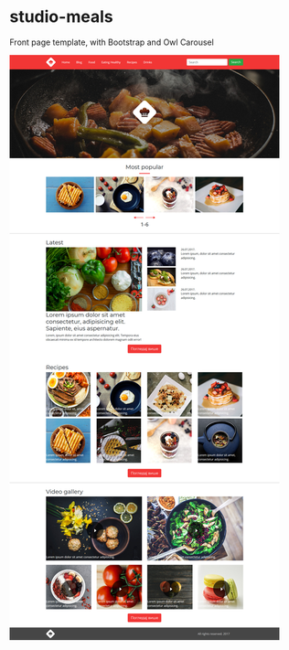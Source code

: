 # studio-meals

Front page template, with Bootstrap and Owl Carousel

![Alt text](screenshot.jpg?raw=true "Optional Title")
